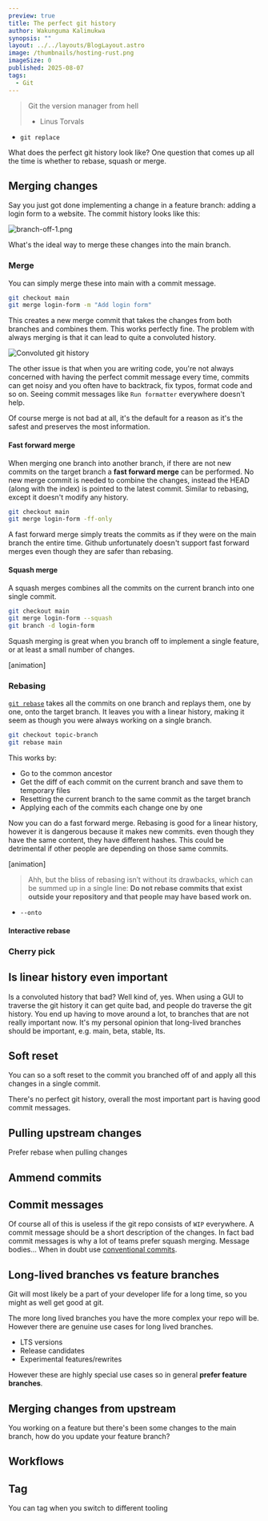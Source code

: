 ```yaml
---
preview: true
title: The perfect git history
author: Wakunguma Kalimukwa
synopsis: ""
layout: ../../layouts/BlogLayout.astro
image: /thumbnails/hosting-rust.png
imageSize: 0
published: 2025-08-07
tags:
  - Git
---
```

> Git the version manager from hell
> - Linus Torvals

- `git replace`

What does the perfect git history look like? One question that comes up all the time is whether to rebase, squash or merge.
## Merging changes
Say you just got done implementing a change in a feature branch: adding a login form to a website. The commit history looks like this:

![branch-off-1.png](/assets/the-perfect-git-history/branch-off-1.png)

What's the ideal way to merge these changes into the main branch.
### Merge
You can simply merge these into main with a commit message.

```bash
git checkout main
git merge login-form -m "Add login form"
```

This creates a new merge commit that takes the changes from both branches and combines them. This works perfectly fine. The problem with always merging is that it can lead to quite a convoluted history.

![Convoluted git history](/assets/the-perfect-git-history/convoluted-history.png)

The other issue is that when you are writing code, you're not always concerned with having the perfect commit message every time, commits can get noisy and you often have to backtrack, fix typos, format code and so on. Seeing commit messages like `Run formatter` everywhere doesn't help. 

Of course merge is not bad at all, it's the default for a reason as it's the safest and preserves the most information.

#### Fast forward merge
When merging one branch into another branch, if there are not new commits on the target branch a **fast forward merge** can be performed. No new merge commit is needed to combine the changes, instead the HEAD (along with the index) is pointed to the latest commit. Similar to rebasing, except it doesn't modify any history.

```bash
git checkout main
git merge login-form -ff-only
```

A fast forward merge simply treats the commits as if they were on the main branch the entire time. Github unfortunately doesn't support fast forward merges even though they are safer than rebasing. 

#### Squash merge
A squash merges combines all the commits on the current branch into one single commit.

```bash
git checkout main
git merge login-form --squash
git branch -d login-form
```

Squash merging is great when you branch off to implement a single feature, or at least a small number of changes.

[animation]
### Rebasing
[`git rebase`](https://git-scm.com/book/en/v2/Git-Branching-Rebasing) takes all the commits on one branch and replays them, one by one, onto the target branch. It leaves you with a linear history, making it seem as though you were always working on a single branch.

```bash
git checkout topic-branch
git rebase main
```

This works by:
- Go to the common ancestor 
- Get the diff of each commit on the current branch and save them to temporary files
- Resetting the current branch to the same commit as the target branch
- Applying each of the commits each change one by one

Now you can do a fast forward merge. Rebasing is good for a linear history, however it is dangerous because it makes new commits. even though they have the same content, they have different hashes. This could be detrimental if other people are depending on those same commits.

[animation]

>Ahh, but the bliss of rebasing isn’t without its drawbacks, which can be summed up in a single line:
>**Do not rebase commits that exist outside your repository and that people may have based work on.**

- `--onto`

#### Interactive rebase

### Cherry pick

## Is linear history even important
Is a convoluted history that bad? Well kind of, yes. When using a GUI to traverse the git history it can get quite bad, and people do traverse the git history. You end up having to move around a lot, to branches that are not really important now. It's my personal opinion that long-lived branches should be important, e.g. main, beta, stable, lts.
## Soft reset
You can so a soft reset to the commit you branched off of and apply all this changes in a single commit.

There's no perfect git history, overall the most important part is having good commit messages.
## Pulling upstream changes
Prefer rebase when pulling changes

## Ammend commits
## Commit messages
Of course all of this is useless if the git repo consists of `WIP` everywhere. A commit message should be a short description of the changes. In fact bad commit messages is why a lot of teams prefer squash merging. Message bodies... When in doubt use [conventional commits](https://www.conventionalcommits.org/en/v1.0.0/). 

## Long-lived branches vs feature branches
Git will most likely be a part of your developer life for a long time, so you might as well get good at git.

The more long lived branches you have the more complex your repo will be. However there are genuine use cases for long lived branches.
- LTS versions
- Release candidates
- Experimental features/rewrites

However these are highly special use cases so in general **prefer feature branches**.

## Merging changes from upstream
You working on a feature but there's been some changes to the main branch, how do you update your feature branch?

## Workflows

## Tag
You can tag when you switch to different tooling
